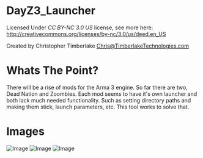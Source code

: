 DayZ3_Launcher
==============
Licensed Under *CC BY-NC 3.0 US* license, see more here: http://creativecommons.org/licenses/by-nc/3.0/us/deed.en_US

Created by Christopher Timberlake <Chris@TimberlakeTechnologies.com>



Whats The Point?
==============

There will be a rise of mods for the Arma 3 engine. So far there are two, Dead Nation and Zoombies. Each mod seems to have it's own launcher and both lack much needed functionality. Such as setting directory paths and making them stick, launch parameters, etc. This tool works to solve that.

Images
==============
![Image](https://raw.github.com/Digi59404/DayZ3_Launcher/master/Images/DayZA3_1.png)
![Image](https://raw.github.com/Digi59404/DayZ3_Launcher/master/Images/DayZA3_2.png)
![Image](https://raw.github.com/Digi59404/DayZ3_Launcher/master/Images/DayZA3_3.png)